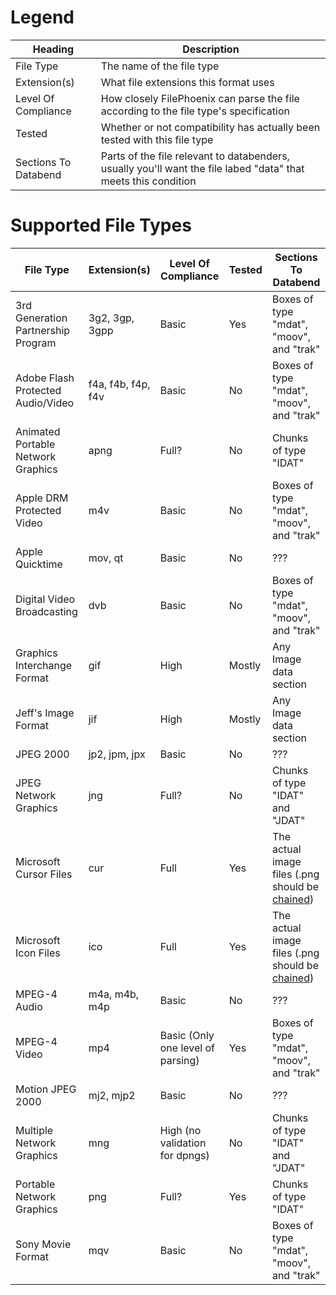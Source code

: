 # Legend

| Heading | Description |
| --- | --- |
| File Type | The name of the file type |
| Extension(s) | What file extensions this format uses |
| Level Of Compliance | How closely FilePhoenix can parse the file according to the file type's specification |
| Tested | Whether or not compatibility has actually been tested with this file type |
| Sections To Databend | Parts of the file relevant to databenders, usually you'll want the file labed "data" that meets this condition |

# Supported File Types

| File Type | Extension(s) | Level Of Compliance | Tested | Sections To Databend | 
| --- | --- | --- | --- | --- |
| 3rd Generation Partnership Program | 3g2, 3gp, 3gpp | Basic | Yes | Boxes of type "mdat", "moov", and "trak" |
| Adobe Flash Protected Audio/Video | f4a, f4b, f4p, f4v | Basic | No | Boxes of type "mdat", "moov", and "trak" |
| Animated Portable Network Graphics | apng | Full? | No | Chunks of type "IDAT" |
| Apple DRM Protected Video | m4v | Basic | No | Boxes of type "mdat", "moov", and "trak" |
| Apple Quicktime | mov, qt | Basic | No | ??? |
| Digital Video Broadcasting | dvb | Basic | No | Boxes of type "mdat", "moov", and "trak" |
| Graphics Interchange Format | gif | High | Mostly | Any Image data section |
| Jeff's Image Format | jif | High | Mostly | Any Image data section |
| JPEG 2000 | jp2, jpm, jpx | Basic | No | ??? |
| JPEG Network Graphics | jng | Full? | No | Chunks of type "IDAT" and "JDAT" |
| Microsoft Cursor Files | cur | Full | Yes | The actual image files (.png should be [chained](Tips.md)) |
| Microsoft Icon Files | ico | Full | Yes | The actual image files (.png should be [chained](Tips.md)) |
| MPEG-4 Audio | m4a, m4b, m4p | Basic | No | ??? |
| MPEG-4 Video | mp4 | Basic (Only one level of parsing) | Yes | Boxes of type "mdat", "moov", and "trak" |
| Motion JPEG 2000 | mj2, mjp2 | Basic | No | ??? |
| Multiple Network Graphics | mng | High (no validation for dpngs) | No | Chunks of type "IDAT" and "JDAT" |
| Portable Network Graphics | png | Full? | Yes | Chunks of type "IDAT" |
| Sony Movie Format | mqv | Basic | No | Boxes of type "mdat", "moov", and "trak" |